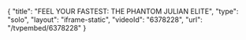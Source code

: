 {
    "title": "FEEL YOUR FASTEST: THE PHANTOM JULIAN ELITE",
    "type": "solo",
    "layout": "iframe-static",
    "videoId": "6378228",
    "url": "\/tvpembed\/6378228"
}